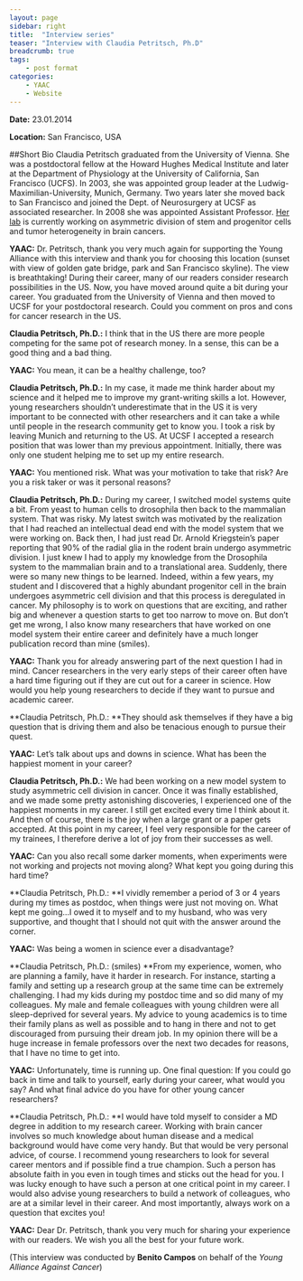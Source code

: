 ```yaml
---
layout: page
sidebar: right
title:  "Interview series"
teaser: "Interview with Claudia Petritsch, Ph.D"
breadcrumb: true
tags:
    - post format
categories:
    - YAAC
    - Website
---
```


**Date:** 23.01.2014 

**Location:** San Francisco, USA  


##Short Bio
Claudia Petritsch graduated from the University of Vienna. She was a postdoctoral fellow at the Howard Hughes Medical Institute and later at the Department of Physiology at the University of California, San Francisco (UCFS).  In 2003, she was appointed group leader at the Ludwig-Maximilian-University, Munich, Germany. Two years later she moved back to San Francisco and joined the Dept. of Neurosurgery at UCSF as associated researcher. In 2008 she was appointed Assistant Professor. [Her lab](http://neurosurgery.ucsf.edu/index.php/research_BTRC_petritsch.html) is currently working on asymmetric division of stem and progenitor cells and tumor heterogeneity in brain cancers.

**YAAC:** Dr. Petritsch, thank you very much again for supporting the Young Alliance with this interview and thank you for choosing this location (sunset with view of golden gate bridge, park and San Francisco skyline). The view is breathtaking! 
During their career, many of our readers consider research possibilities in the US. Now, you have moved around quite a bit during your career. You graduated from the University of Vienna and then moved to UCSF for your postdoctoral research. Could you comment on pros and cons for cancer research in the US.  

**Claudia Petritsch, Ph.D.:** I think that in the US there are more people competing for the same pot of research money. In a sense, this can be a good thing and a bad thing.    

**YAAC:** You mean, it can be a healthy challenge, too?   

**Claudia Petritsch, Ph.D.:** In my case, it made me think harder about my science and it helped me to improve my grant-writing skills a lot. However, young researchers shouldn’t underestimate that in the US it is very important to be connected with other researchers and it can take a while until people in the research community get to know you. I took a risk by leaving Munich and returning to the US. At UCSF I accepted a research position that was lower than my previous appointment. Initially, there was only one student helping me to set up my entire research.    

**YAAC:** You mentioned risk. What was your motivation to take that risk? Are you a risk taker or was it personal reasons?   

**Claudia Petritsch, Ph.D.:** During my career, I switched model systems quite a bit. From yeast to human cells to drosophila then back to the mammalian system. That was risky. My latest switch was motivated by the realization that I had reached an intellectual dead end with the model system that we were working on. Back then, I had just read Dr. Arnold Kriegstein’s paper reporting that 90% of the radial glia in the rodent brain undergo asymmetric division.  I just knew I had to apply my knowledge from the Drosophila system to the mammalian brain and to a translational area. Suddenly, there were so many new things to be learned. Indeed, within a few years, my student and I discovered that a highly abundant progenitor cell in the brain undergoes asymmetric cell division and that this process is deregulated in cancer.  My philosophy is to work on questions that are exciting, and rather big and whenever a question starts to get too narrow to move on. But don’t get me wrong, I also know many researchers that have worked on one model system their entire career and definitely have a much longer publication record than mine (smiles).    

**YAAC:** Thank you for already answering part of the next question I had in mind. Cancer researchers in the very early steps of their career often have a hard time figuring out if they are cut out for a career in science. How would you help young researchers to decide if they want to pursue and academic career.    

**Claudia Petritsch, Ph.D.: **They should ask themselves if they have a big question that is driving them and also be tenacious enough to pursue their quest.   

**YAAC:** Let’s talk about ups and downs in science. What has been the happiest moment in your career?   

**Claudia Petritsch, Ph.D.:** We had been working on a new model system to study asymmetric cell division in cancer. Once it was finally established, and we made some pretty astonishing discoveries, I experienced one of the happiest moments in my career. I still get excited every time I think about it.  And then of course, there is the joy when a large grant or a paper gets accepted. At this point in my career, I feel very responsible for the career of my trainees, I therefore derive a lot of joy from their successes as well.     

**YAAC:** Can you also recall some darker moments, when experiments were not working and projects not moving along? What kept you going during this hard time?    

**Claudia Petritsch, Ph.D.: **I vividly remember a period of 3 or 4 years during my times as postdoc, when things were just not moving on. What kept me going…I owed it to myself and to my husband, who was very supportive, and thought that I should not quit with the answer around the corner.   

**YAAC:** Was being a women in science ever a disadvantage?   

**Claudia Petritsch, Ph.D.: (smiles) **From my experience, women, who are planning a family, have it harder in research. For instance, starting a family and setting up a research group at the same time can be extremely challenging. I had my kids during my postdoc time and so did many of my colleagues.  My male and female colleagues with young children were all sleep-deprived for several years. My advice to young academics is to time their family plans as well as possible and to hang in there and not to get discouraged from pursuing their dream job. In my opinion there will be a huge increase in female professors over the next two decades for reasons, that I have no time to get into.     

**YAAC:** Unfortunately, time is running up. One final question: If you could go back in time and talk to yourself, early during your career, what would you say? And what final advice do you have for other young cancer researchers?   

**Claudia Petritsch, Ph.D.: **I would have told myself to consider a MD degree in addition to my research career. Working with brain cancer involves so much knowledge about human disease and a medical background would have come very handy. But that would be very personal advice, of course. I recommend young researchers to look for several career mentors and if possible find a true champion. Such a person has absolute faith in you even in tough times and sticks out the head for you. I was lucky enough to have such a person at one critical point in my career. I would also advise young researchers to build a network of colleagues, who are at a similar level in their career. And most importantly, always work on a question that excites you!   

**YAAC:** Dear Dr. Petritsch, thank you very much for sharing your experience with our readers. We wish you all the best for your future work.   



(This interview was conducted by **Benito Campos** on behalf of the _Young Alliance Against Cancer_)
